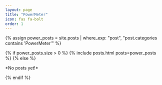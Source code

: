 ```yaml
---
layout: page
title: "PowerMeter"
icon: fas fa-bolt
order: 1
---
```


{% assign power_posts = site.posts | where_exp: "post", "post.categories contains 'PowerMeter'" %}

{% if power_posts.size > 0 %}
  {% include posts.html posts=power_posts %}
{% else %}
  <p class="text-center">*No posts yet!*</p>
{% endif %}